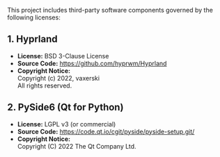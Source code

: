 This project includes third-party software components governed by the following licenses:

## 1. Hyprland
- **License:** BSD 3-Clause License
- **Source Code:** https://github.com/hyprwm/Hyprland
- **Copyright Notice:**  
  Copyright (c) 2022, vaxerski  
  All rights reserved.

## 2. PySide6 (Qt for Python)
- **License:** LGPL v3 (or commercial)
- **Source Code:** https://code.qt.io/cgit/pyside/pyside-setup.git/
- **Copyright Notice:**  
  Copyright (C) 2022 The Qt Company Ltd.
